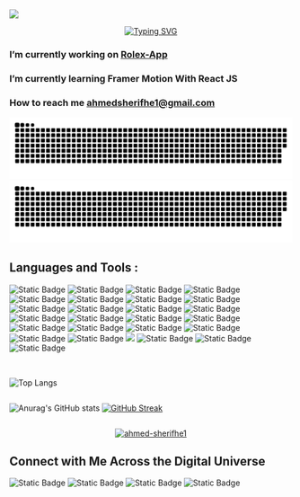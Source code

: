 <img src="https://mir-s3-cdn-cf.behance.net/project_modules/1400/81bb4b165684019.640b6038d133e.gif" align="center"/>


<div align="center">

<!--tomorrow tasks here :
- change color of the snake
- adding the rest of accounts
- adding islamic special-->

<!--[![Typing SVG](https://readme-typing-svg.herokuapp.com?font=Roboto+Mono&weight=700&size=30&duration=3000&pause=1000&color=06AC38&center=true&vCenter=true&width=850&height=100&lines=Hi+%F0%9F%91%8B%2C+I'm+Ahmed+Sherif;A+passionate+Frontend+Developer+from+Egypt+%F0%9F%A7%91%E2%80%8D%F0%9F%92%BB)](https://git.io/typing-svg)
-->

[![Typing SVG](https://readme-typing-svg.herokuapp.com?font=Pixelify+Sans&weight=500&size=24&duration=3000&pause=1000&color=bc436b&center=true&vCenter=true&width=714&lines=Hi+%F0%9F%91%8B%2C+I'm+Ahmed+Sherif;A++passionate+Frontend+Developer+from+Egypt+%F0%9F%A7%91%E2%80%8D%F0%9F%92%BB)](https://git.io/typing-svg)
</div>
<!--<h1 align="center">Hi 👋, I'm Ahmed Sherif</h1>
<h2 align="center">A passionate frontend developer from Egypt 🧑‍💻</h2>-->
<!-- <img align="right" alt="coding" width="300" src="https://media2.giphy.com/media/v1.Y2lkPTc5MGI3NjExMjdzOHZuNnFlMmI2MmltOHk0aHIzNmZ0NjgweGZ5Njhia2QwdXBiMCZlcD12MV9pbnRlcm5hbF9naWZfYnlfaWQmY3Q9Zw/CrFLL3CnRpw5ddlBMm/giphy.webp"> -->

<!--p align="left"> <a href="https://twitter.com/ahmedsherifhe1" target="blank"><img src="https://img.shields.io/twitter/follow/ahmedsherifhe1?logo=twitter&style=for-the-badge" alt="ahmedsherifhe1" /></a> </p>-->

### I’m currently working on **<a href="mailTo:ahmedsherifhe1@gmail.com">Rolex-App</a>** ###

### I’m currently learning **Framer Motion With React JS** ###

### How to reach me **ahmedsherifhe1@gmail.com** ###




![snake gif](https://github.com/Ahmed-sherifhe1/Ahmed-sherifhe1/blob/output/github-contribution-grid-snake.svg#gh-light-mode-only)
![snake gif](https://github.com/Ahmed-sherifhe1/Ahmed-sherifhe1/blob/output/github-contribution-grid-snake-dark.svg#gh-dark-mode-only)



<!--<h3 align="left">Connect with me:</h3>
<p align="left">
<a href="https://twitter.com/ahmedsherifhe1" target="blank"><img align="center" src="https://raw.githubusercontent.com/rahuldkjain/github-profile-readme-generator/master/src/images/icons/Social/twitter.svg" alt="ahmedsherifhe1" height="30" width="40" /></a>
<a href="https://fb.com/ahmed sherif" target="blank"><img align="center" src="https://raw.githubusercontent.com/rahuldkjain/github-profile-readme-generator/master/src/images/icons/Social/facebook.svg" alt="ahmed sherif" height="30" width="40" /></a>
<a href="https://instagram.com/ahhhmmeed_sheerif" target="blank"><img align="center" src="https://raw.githubusercontent.com/rahuldkjain/github-profile-readme-generator/master/src/images/icons/Social/instagram.svg" alt="ahhhmmeed_sheerif" height="30" width="40" /></a>
<a href="https://www.behance.net/ahmed sherif" target="blank"><img align="center" src="https://raw.githubusercontent.com/rahuldkjain/github-profile-readme-generator/master/src/images/icons/Social/behance.svg" alt="ahmed sherif" height="30" width="40" /></a>
</p>
<center>
 --> 



## Languages and Tools : ##

![Static Badge](https://img.shields.io/badge/html5-CA4245?style=for-the-badge&logo=html5&logoColor=%23E34F26&labelColor=%23111&color=%23333&link=https%3A%2F%2Fwww.youtube.com%2Fwatch%3Fv%3D6QAELgirvjs%26list%3DPLDoPjvoNmBAw_t_XWUFbBX-c9MafPk9ji)
![Static Badge](https://img.shields.io/badge/css3-CA4245?style=for-the-badge&logo=css3&logoColor=%231572B6&labelColor=%23111&color=%23333&link=https%3A%2F%2Fwww.youtube.com%2Fwatch%3Fv%3DX1ulCwyhCVM%26list%3DPLDoPjvoNmBAzjsz06gkzlSrlev53MGIKe)
![Static Badge](https://img.shields.io/badge/bootstrap-CA4245?style=for-the-badge&logo=bootstrap&logoColor=%237952B3&labelColor=%23111&color=%23333)
![Static Badge](https://img.shields.io/badge/javascript-CA4245?style=for-the-badge&logo=javascript&logoColor=%23F7DF1E&labelColor=%23111&color=%23333&link=https%3A%2F%2Fwww.youtube.com%2Fwatch%3Fv%3DGM6dQBmc-Xg%26list%3DPLDoPjvoNmBAx3kiplQR_oeDqLDBUDYwVv)
![Static Badge](https://img.shields.io/badge/typescript-CA4245?style=for-the-badge&logo=typescript&logoColor=%233178C6&labelColor=%23111&color=%23333&link=https%3A%2F%2Fwww.youtube.com%2Fwatch%3Fv%3DyUndnE-2osg%26list%3DPLDoPjvoNmBAy532K9M_fjiAmrJ0gkCyLJ)
![Static Badge](https://img.shields.io/badge/sass-CA4245?style=for-the-badge&logo=sass&logoColor=%23CC6699&labelColor=%23111&color=%23333&link=https%3A%2F%2Fwww.youtube.com%2Fwatch%3Fv%3DDi_RlcpkpN4%26list%3DPLDoPjvoNmBAzlpyFHOaB3b-eubmF0TAV2)
![Static Badge](https://img.shields.io/badge/json-%23?style=for-the-badge&logo=json&logoColor=%23fff&labelColor=%23111111&color=%23333333&link=https%3A%2F%2Fwww.youtube.com%2Fwatch%3Fv%3DCLpmD7hxiBs%26list%3DPLDoPjvoNmBAwH_PyuEFjk3OvXflJJrDRQ)
![Static Badge](https://img.shields.io/badge/Tailwind%20CSS-CA4245?style=for-the-badge&logo=tailwindcss&logoColor=%2306B6D4&labelColor=%23111&color=%23333&link=https%3A%2F%2Fwww.youtube.com%2Fwatch%3Fv%3DFA1mXzhDMxM%26list%3DPLxbVBWjVdAEjmn2KbE1886vVkPv1Iu67J)
![Static Badge](https://img.shields.io/badge/REACT%20JS-CA4245?style=for-the-badge&logo=react&logoColor=%2361DAFB&labelColor=%23111&color=%23333&link=https%3A%2F%2Fwww.youtube.com%2Fwatch%3Fv%3Dp8nOfP2fw24%26list%3DPLQtNtS-WfRa9LbmD8ON7rWhn-AtKTGdkn)
![Static Badge](https://img.shields.io/badge/REACT%20ROUTER-%23?style=for-the-badge&logo=reactrouter&logoColor=%23CA4245&labelColor=%23111&color=%23333&link=https%3A%2F%2Fwww.youtube.com%2Fwatch%3Fv%3Dp8nOfP2fw24%26list%3DPLQtNtS-WfRa9LbmD8ON7rWhn-AtKTGdkn)
![Static Badge](https://img.shields.io/badge/Redux%20Toolkit-%23?style=for-the-badge&logo=redux&logoColor=%23764ABC&labelColor=%23111111&color=%23333333&link=https%3A%2F%2Fwww.youtube.com%2Fwatch%3Fv%3Dp8nOfP2fw24%26list%3DPLQtNtS-WfRa9LbmD8ON7rWhn-AtKTGdkn)
![Static Badge](https://img.shields.io/badge/react--bootstrap-CA4245?style=for-the-badge&logo=reactbootstrap&logoColor=%2341E0FD&labelColor=%23111&color=%23333)
![Static Badge](https://img.shields.io/badge/vercel-%23?style=for-the-badge&logo=vercel&logoColor=%23eee&labelColor=%23111&color=%23333)
![Static Badge](https://img.shields.io/badge/github%20pages-%23?style=for-the-badge&logo=github&logoColor=%23eee&labelColor=%23111&color=%23333)
![Static Badge](https://img.shields.io/badge/netlify-%23?style=for-the-badge&logo=netlify&logoColor=%2300C7B7&labelColor=%23111&color=%23333)
![Static Badge](https://img.shields.io/badge/framer%20motion-%23?style=for-the-badge&logo=framer&logoColor=%230055FF&labelColor=%23111&color=%23333)
![Static Badge](https://img.shields.io/badge/NPM-%23?style=for-the-badge&logo=npm&logoColor=%23CB3837&logoSize=auto&labelColor=%23111&color=%23333)
![Static Badge](https://img.shields.io/badge/vite-%23?style=for-the-badge&logo=vite&logoColor=%23646CFF&logoSize=auto&labelColor=%23111&color=%23333)
![Static Badge](https://img.shields.io/badge/figma-%23?style=for-the-badge&logo=figma&logoColor=%23F24E1E&logoSize=200&labelColor=%23111&color=%23333)
![Static Badge](https://img.shields.io/badge/notion-%23?style=for-the-badge&logo=notion&logoColor=%23eee&logoSize=200&labelColor=%23111&color=%23333)
![Static Badge](https://img.shields.io/badge/pagespeed%20insights-%23?style=for-the-badge&logo=pagespeedinsights&logoColor=%234285F4&logoSize=200rem&labelColor=%23111&color=%23333)
![Static Badge](https://img.shields.io/badge/lighthouse-%23?style=for-the-badge&logo=lighthouse&logoColor=%23F44B21&logoSize=200rem&labelColor=%23111&color=%23333)
<img src="https://jwt.io/img/logo-asset.svg" height="28px"/>
![Static Badge](https://img.shields.io/badge/google%20fonts-%23ffffff?style=for-the-badge&logo=googlefonts&logoSize=auto&labelColor=%23111&color=%23333)
![Static Badge](https://img.shields.io/badge/fontawesome-%23ffffff?style=for-the-badge&logo=fontawesome&logoSize=auto&labelColor=%23111&color=%23333)
![Static Badge](https://img.shields.io/badge/scroll--reveal-%23ffffff?style=for-the-badge&logo=scrollreveal&logoSize=auto&labelColor=%23111&color=%23333)


<br>
<div align="center" style="display:flex">
  
![Top Langs](https://github-readme-stats.vercel.app/api/top-langs/?username=Ahmed-sherifhe1&show_icons=false&layout=compact&theme=transparent&size_weight=0.5&count_weight=0.5&title_color=bc436b&hide_border=true&text_color=bc436b)

</div>
<!--<p align="center"><img align="center" src="https://github-readme-stats.vercel.app/api/top-langs?username=ahmed-sherifhe1&show_icons=true&locale=en&layout=compact" alt="ahmed-sherifhe1" /></p>
-->
  


<div align="center" style="display:flex">
  
![Anurag's GitHub stats](https://github-readme-stats.vercel.app/api?username=Ahmed-sherifhe1&show_icons=true&theme=transparent&title_color=bc436b&text_color=bc436b&icon_color=bc436b&hide_border=true)
[![GitHub Streak](https://github-readme-streak-stats.herokuapp.com?user=Ahmed-sherifhe1&theme=transparent&hide_border=true&stroke=BC436B&ring=BC436B&fire=BC436B&currStreakNum=BC436B&sideNums=BC436B&excludeDaysLabel=BC436B&dates=BC436B&sideLabels=BC436B&currStreakLabel=BC436B)](https://git.io/streak-stats)

</div>
<!--<p align="left"> <img src="https://komarev.com/ghpvc/?username=ahmed-sherifhe1&label=Profile%20views&color=0e75b6&style=flat" alt="ahmed-sherifhe1" /> </p>-->

<p align="center"> <a href="https://github.com/ryo-ma/github-profile-trophy"><img src="https://github-profile-trophy.vercel.app/?username=ahmed-sherifhe1" alt="ahmed-sherifhe1" /></a> </p>

## Connect with Me Across the Digital Universe ## 

  
![Static Badge](https://img.shields.io/badge/Facebook-(contact%20with%20me)?style=flat&logo=facebook&logoColor=%23eee&logoSize=200rem&labelColor=%230866FF&color=%230866FF&link=https%3A%2F%2Fwww.facebook.com%2Fprofile.php%3Fid%3D100012178745640)
  ![Static Badge](https://img.shields.io/badge/X--Twitter-(contact%20with%20me)?style=flat&logo=x&logoColor=%23eee&logoSize=200rem&labelColor=%23000000&color=%23000000&link=[https%3A%2F%2Fwww.facebook.com%2Fprofile.php%3Fid%3D100012178745640](https://x.com/AhmedSherifhe1))
![Static Badge](https://img.shields.io/badge/Linkedin-(contact%20with%20me)?style=flat&logo=linkedin&logoColor=%23eee&logoSize=200rem&labelColor=%230A66C2&color=%230A66C2&link=https%3A%2F%2Fwww.linkedin.com%2Fin%2Fahmed-sherif-2b6132249%2F)
![Static Badge](https://img.shields.io/badge/Instagram-%23ffffff?style=flat&logo=instagram&logoColor=%23ffffff&logoSize=auto&labelColor=%23E4405F&color=%23E4405F&link=https%3A%2F%2Fwww.instagram.com%2Fahhhmmeed_sheerif%2F)

